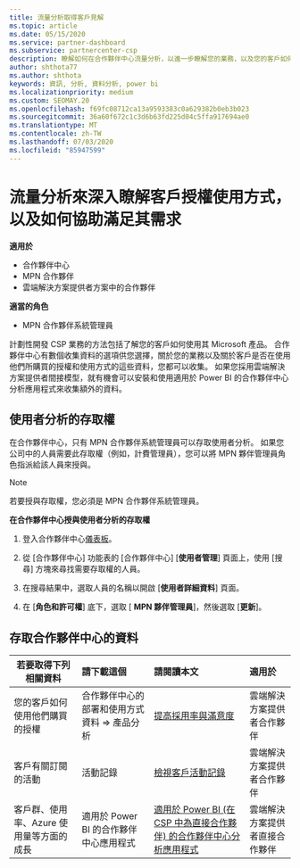 ```yaml
---
title: 流量分析取得客戶見解
ms.topic: article
ms.date: 05/15/2020
ms.service: partner-dashboard
ms.subservice: partnercenter-csp
description: 瞭解如何在合作夥伴中心流量分析，以進一步瞭解您的業務，以及您的客戶如何使用您購買的授權。
author: shthota77
ms.author: shthota
keywords: 資訊, 分析, 資料分析, power bi
ms.localizationpriority: medium
ms.custom: SEOMAY.20
ms.openlocfilehash: f69fc08712ca13a9593383c0a629382b0eb3b023
ms.sourcegitcommit: 36a60f672c1c3d6b63fd225d04c5ffa917694ae0
ms.translationtype: MT
ms.contentlocale: zh-TW
ms.lasthandoff: 07/03/2020
ms.locfileid: "85947599"
---
```

# <a name="use-analytics-to-learn-more-about-customer-license-use-and-how-you-can-help-meet-their-needs"></a>流量分析來深入瞭解客戶授權使用方式，以及如何協助滿足其需求

**適用於**

- 合作夥伴中心
- MPN 合作夥伴
- 雲端解決方案提供者方案中的合作夥伴

**適當的角色**

- MPN 合作夥伴系統管理員

計劃性開發 CSP 業務的方法包括了解您的客戶如何使用其 Microsoft 產品。 合作夥伴中心有數個收集資料的選項供您選擇，關於您的業務以及關於客戶是否在使用他們所購買的授權和使用方式的這些資料，您都可以收集。 如果您採用雲端解決方案提供者間接模型，就有機會可以安裝和使用適用於 Power BI 的合作夥伴中心分析應用程式來收集額外的資料。

## <a name="access-to-user-analytics"></a>使用者分析的存取權

在合作夥伴中心，只有 MPN 合作夥伴系統管理員可以存取使用者分析。 如果您公司中的人員需要此存取權（例如，計費管理員），您可以將 MPN 夥伴管理員角色指派給該人員來授與。

>[!NOTE] 
>若要授與存取權，您必須是 MPN 合作夥伴系統管理員。

**在合作夥伴中心授與使用者分析的存取權** 

1. 登入合作夥伴中心[儀表板](https://partner.microsoft.com/dashboard)。

2. 從 [合作夥伴中心] 功能表的 [合作夥伴中心] [**使用者管理**] 頁面上，使用 [搜尋] 方塊來尋找需要存取權的人員。
2.  在搜尋結果中，選取人員的名稱以開啟 [**使用者詳細資料**] 頁面。
3.  在 [**角色和許可權**] 底下，選取 [ **MPN 夥伴管理員**]，然後選取 [**更新**]。

 
## <a name="access-data-in-partner-center"></a>存取合作夥伴中心的資料

|**若要取得下列相關資料**   |**請下載這個**   |**請閱讀本文**   | **適用於**    |
|---------------------|:-----------------------|:---------------|:--------------|
|您的客戶如何使用他們購買的授權   |合作夥伴中心的部署和使用方式資料 => 產品分析   |[提高採用率與滿意度](increasing-adoption-and-satisfaction.md)|雲端解決方案提供者合作夥伴|
|客戶有關訂閱的活動   |活動記錄   |[檢視客戶活動記錄](activity-logs.md)|雲端解決方案提供者合作夥伴   |
|客戶群、使用率、Azure 使用量等方面的成長   |適用於 Power BI 的合作夥伴中心應用程式   |[適用於 Power BI (在 CSP 中為直接合作夥伴) 的合作夥伴中心分析應用程式](power-bi-app-for-direct-partners.md)|雲端解決方案提供者直接合作夥伴|






